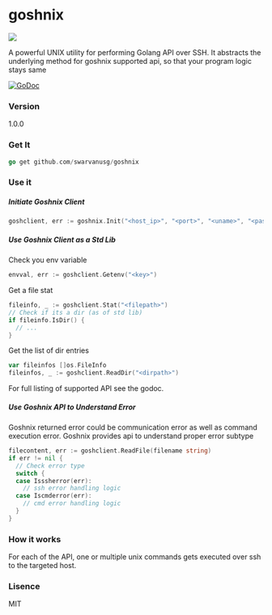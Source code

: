 # goshnix

![](https://github.com/swarvanusg/goshnix/blob/master/doc/goshnix%20(1).png)

A powerful UNIX utility for performing Golang API over SSH. It abstracts the underlying method for goshnix supported api, so that your program logic stays same

[![GoDoc](https://img.shields.io/badge/api-Godoc-blue.svg?style=flat-square)](https://godoc.org/github.com/swarvanusg/goshnix)

### Version
1.0.0

### Get It
```go
go get github.com/swarvanusg/goshnix
```


### Use it  
##### Initiate Goshnix Client
```go
goshclient, err := goshnix.Init("<host_ip>", "<port>", "<uname>", "<pass>")
```

##### Use Goshnix Client as a Std Lib
Check you env variable
```go
envval, err := goshclient.Getenv("<key>")
```
Get a file stat
```go 
fileinfo, _ := goshclient.Stat("<filepath>")
// Check if its a dir (as of std lib)
if fileinfo.IsDir() {
  // ...
}
```
Get the list of dir entries
```go
var fileinfos []os.FileInfo
fileinfos, _ := goshclient.ReadDir("<dirpath>")
```
For full listing of supported API see the godoc.

##### Use Goshnix API to Understand Error
Goshnix returned error could be communication error as well as command execution error. Goshnix provides api to understand proper error subtype 
```go
filecontent, err := goshclient.ReadFile(filename string)
if err != nil {
  // Check error type
  switch {
  case Isssherror(err):
    // ssh error handling logic
  case Iscmderror(err):
    // cmd error handling logic
  }
}
```

### How it works
For each of the API, one or multiple unix commands gets executed over ssh to the targeted host.

### Lisence
MIT
